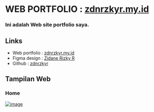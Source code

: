 <h1>WEB PORTFOLIO : <a href="https://zdnrzkyr.my.id" target="_blank">zdnrzkyr.my.id</a></h1>
<h3>Ini adalah Web site portfolio saya.</h3>
<h2>Links</h2>
<ul>
    <li>Web portfolio : <a href="https://zdnrzkyr.my.id" target="_blank">zdnrzkyr.my.id</a></li>
    <li>Figma design : <a href="https://www.figma.com/design/4ByhwcBLDptYhFMWgvbQRH/WEB-PORTFOLIO?t=yF02KuLDlbOxeTw0-0" target="_blank">Zidane Rizky R</a></li>
    <li>Github : <a href="https://github.com/zdnrzkyr/">zdnrzkyr</a></li>
</ul>
<h2>Tampilan Web</h2>
<h3>Home</h3>
<a href="https://ibb.co.com/55t5XMH"><img src="https://i.ibb.co.com/YtYt4Rs/image.png" alt="image" border="0"></a>

